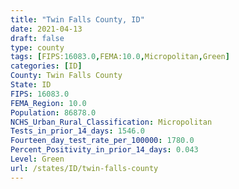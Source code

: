 ```yaml
---
title: "Twin Falls County, ID"
date: 2021-04-13
draft: false
type: county
tags: [FIPS:16083.0,FEMA:10.0,Micropolitan,Green]
categories: [ID]
County: Twin Falls County
State: ID
FIPS: 16083.0
FEMA_Region: 10.0
Population: 86878.0
NCHS_Urban_Rural_Classification: Micropolitan
Tests_in_prior_14_days: 1546.0
Fourteen_day_test_rate_per_100000: 1780.0
Percent_Positivity_in_prior_14_days: 0.043
Level: Green
url: /states/ID/twin-falls-county
---
```



